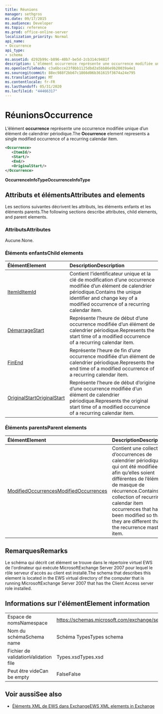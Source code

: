 ```yaml
---
title: Réunions
manager: sethgros
ms.date: 09/17/2015
ms.audience: Developer
ms.topic: reference
ms.prod: office-online-server
localization_priority: Normal
api_name:
- Occurrence
api_type:
- schema
ms.assetid: d292b99c-b896-40b7-be5d-2cb314c9481f
description: L’élément occurrence représente une occurrence modifiée unique d’un élément de calendrier périodique.
ms.openlocfilehash: c3a6bcce23f0bb1125dbd2a5bb86e9b20039a4e1
ms.sourcegitcommit: 88ec988f2bb67c1866d06b361615f3674a24e795
ms.translationtype: MT
ms.contentlocale: fr-FR
ms.lasthandoff: 05/31/2020
ms.locfileid: "44466317"
---
```

# <a name="occurrence"></a><span data-ttu-id="ba5b6-103">Réunions</span><span class="sxs-lookup"><span data-stu-id="ba5b6-103">Occurrence</span></span>

<span data-ttu-id="ba5b6-104">L’élément **occurrence** représente une occurrence modifiée unique d’un élément de calendrier périodique.</span><span class="sxs-lookup"><span data-stu-id="ba5b6-104">The **Occurrence** element represents a single modified occurrence of a recurring calendar item.</span></span> 
  
```xml
<Occurrence>
   <ItemId/>
   <Start/>
   <End/>
   <OriginalStart/>
</Occurrence>
```

<span data-ttu-id="ba5b6-105">**OccurrenceInfoType**</span><span class="sxs-lookup"><span data-stu-id="ba5b6-105">**OccurrenceInfoType**</span></span>

## <a name="attributes-and-elements"></a><span data-ttu-id="ba5b6-106">Attributs et éléments</span><span class="sxs-lookup"><span data-stu-id="ba5b6-106">Attributes and elements</span></span>

<span data-ttu-id="ba5b6-107">Les sections suivantes décrivent les attributs, les éléments enfants et les éléments parents.</span><span class="sxs-lookup"><span data-stu-id="ba5b6-107">The following sections describe attributes, child elements, and parent elements.</span></span>
  
### <a name="attributes"></a><span data-ttu-id="ba5b6-108">Attributs</span><span class="sxs-lookup"><span data-stu-id="ba5b6-108">Attributes</span></span>

<span data-ttu-id="ba5b6-109">Aucune.</span><span class="sxs-lookup"><span data-stu-id="ba5b6-109">None.</span></span>
  
### <a name="child-elements"></a><span data-ttu-id="ba5b6-110">Éléments enfants</span><span class="sxs-lookup"><span data-stu-id="ba5b6-110">Child elements</span></span>

|<span data-ttu-id="ba5b6-111">**Élément**</span><span class="sxs-lookup"><span data-stu-id="ba5b6-111">**Element**</span></span>|<span data-ttu-id="ba5b6-112">**Description**</span><span class="sxs-lookup"><span data-stu-id="ba5b6-112">**Description**</span></span>|
|:-----|:-----|
|[<span data-ttu-id="ba5b6-113">ItemId</span><span class="sxs-lookup"><span data-stu-id="ba5b6-113">ItemId</span></span>](itemid.md) <br/> |<span data-ttu-id="ba5b6-114">Contient l’identificateur unique et la clé de modification d’une occurrence modifiée d’un élément de calendrier périodique.</span><span class="sxs-lookup"><span data-stu-id="ba5b6-114">Contains the unique identifier and change key of a modified occurrence of a recurring calendar item.</span></span>  <br/> |
|[<span data-ttu-id="ba5b6-115">Démarrage</span><span class="sxs-lookup"><span data-stu-id="ba5b6-115">Start</span></span>](start.md) <br/> |<span data-ttu-id="ba5b6-116">Représente l’heure de début d’une occurrence modifiée d’un élément de calendrier périodique.</span><span class="sxs-lookup"><span data-stu-id="ba5b6-116">Represents the start time of a modified occurrence of a recurring calendar item.</span></span>  <br/> |
|[<span data-ttu-id="ba5b6-117">Fin</span><span class="sxs-lookup"><span data-stu-id="ba5b6-117">End </span></span>](end-ex15websvcsotherref.md) <br/> |<span data-ttu-id="ba5b6-118">Représente l’heure de fin d’une occurrence modifiée d’un élément de calendrier périodique.</span><span class="sxs-lookup"><span data-stu-id="ba5b6-118">Represents the end time of a modified occurrence of a recurring calendar item.</span></span>  <br/> |
|[<span data-ttu-id="ba5b6-119">OriginalStart</span><span class="sxs-lookup"><span data-stu-id="ba5b6-119">OriginalStart</span></span>](originalstart.md) <br/> |<span data-ttu-id="ba5b6-120">Représente l’heure de début d’origine d’une occurrence modifiée d’un élément de calendrier périodique.</span><span class="sxs-lookup"><span data-stu-id="ba5b6-120">Represents the original start time of a modified occurrence of a recurring calendar item.</span></span>  <br/> |
   
### <a name="parent-elements"></a><span data-ttu-id="ba5b6-121">Éléments parents</span><span class="sxs-lookup"><span data-stu-id="ba5b6-121">Parent elements</span></span>

|<span data-ttu-id="ba5b6-122">**Élément**</span><span class="sxs-lookup"><span data-stu-id="ba5b6-122">**Element**</span></span>|<span data-ttu-id="ba5b6-123">**Description**</span><span class="sxs-lookup"><span data-stu-id="ba5b6-123">**Description**</span></span>|
|:-----|:-----|
|[<span data-ttu-id="ba5b6-124">ModifiedOccurrences</span><span class="sxs-lookup"><span data-stu-id="ba5b6-124">ModifiedOccurrences</span></span>](modifiedoccurrences.md) <br/> |<span data-ttu-id="ba5b6-125">Contient une collection d’occurrences de calendrier périodiques qui ont été modifiées afin qu’elles soient différentes de l’élément de masque de récurrence.</span><span class="sxs-lookup"><span data-stu-id="ba5b6-125">Contains a collection of recurring calendar item occurrences that have been modified so that they are different than the recurrence master item.</span></span>  <br/> |
   
## <a name="remarks"></a><span data-ttu-id="ba5b6-126">Remarques</span><span class="sxs-lookup"><span data-stu-id="ba5b6-126">Remarks</span></span>

<span data-ttu-id="ba5b6-127">Le schéma qui décrit cet élément se trouve dans le répertoire virtuel EWS de l'ordinateur qui exécute MicrosoftExchange Server 2007 pour lequel le rôle serveur d'accès au client est installé.</span><span class="sxs-lookup"><span data-stu-id="ba5b6-127">The schema that describes this element is located in the EWS virtual directory of the computer that is running MicrosoftExchange Server 2007 that has the Client Access server role installed.</span></span>
  
## <a name="element-information"></a><span data-ttu-id="ba5b6-128">Informations sur l'élément</span><span class="sxs-lookup"><span data-stu-id="ba5b6-128">Element information</span></span>

|||
|:-----|:-----|
|<span data-ttu-id="ba5b6-129">Espace de noms</span><span class="sxs-lookup"><span data-stu-id="ba5b6-129">Namespace</span></span>  <br/> |https://schemas.microsoft.com/exchange/services/2006/types  <br/> |
|<span data-ttu-id="ba5b6-130">Nom du schéma</span><span class="sxs-lookup"><span data-stu-id="ba5b6-130">Schema name</span></span>  <br/> |<span data-ttu-id="ba5b6-131">Schéma Types</span><span class="sxs-lookup"><span data-stu-id="ba5b6-131">Types schema</span></span>  <br/> |
|<span data-ttu-id="ba5b6-132">Fichier de validation</span><span class="sxs-lookup"><span data-stu-id="ba5b6-132">Validation file</span></span>  <br/> |<span data-ttu-id="ba5b6-133">Types.xsd</span><span class="sxs-lookup"><span data-stu-id="ba5b6-133">Types.xsd</span></span>  <br/> |
|<span data-ttu-id="ba5b6-134">Peut être vide</span><span class="sxs-lookup"><span data-stu-id="ba5b6-134">Can be empty</span></span>  <br/> |<span data-ttu-id="ba5b6-135">False</span><span class="sxs-lookup"><span data-stu-id="ba5b6-135">False</span></span>  <br/> |
   
## <a name="see-also"></a><span data-ttu-id="ba5b6-136">Voir aussi</span><span class="sxs-lookup"><span data-stu-id="ba5b6-136">See also</span></span>

- [<span data-ttu-id="ba5b6-137">Éléments XML de EWS dans Exchange</span><span class="sxs-lookup"><span data-stu-id="ba5b6-137">EWS XML elements in Exchange</span></span>](ews-xml-elements-in-exchange.md)

